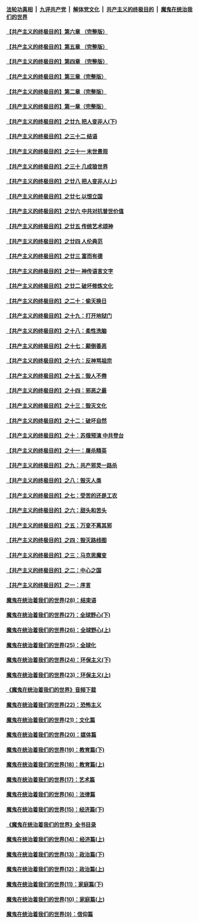 ####  [法轮功真相](../../../../basic/blob/master/README.md?t=01170526) &nbsp;|&nbsp; [九评共产党](../../../../9ping.md/blob/master/README.md?t=01170526) &nbsp;|&nbsp; [解体党文化](../../../../jtdwh.md/blob/master/README.md?t=01170526)  &nbsp;|&nbsp; [共产主义的终极目的](../../../../gczydzjmd.md/blob/master/README.md?t=01170526) &nbsp;|&nbsp; [魔鬼在统治我们的世界](../../../../mgztzwmdsj.md/blob/master/README.md?t=01170526) 

#### [【共产主义的终极目的】第六章 （完整版）](../pages/nsc422/n11428913.md?t=01170526) 

#### [【共产主义的终极目的】第五章 （完整版）](../pages/nsc422/n11428912.md?t=01170526) 

#### [【共产主义的终极目的】第四章 （完整版）](../pages/nsc422/n11428907.md?t=01170526) 

#### [【共产主义的终极目的】第三章（完整版）](../pages/nsc422/n11428848.md?t=01170526) 

#### [【共产主义的终极目的】第二章（完整版）](../pages/nsc422/n11428831.md?t=01170526) 

#### [【共产主义的终极目的】第一章（完整版）](../pages/nsc422/n11417651.md?t=01170526) 

#### [【共产主义的终极目的】之廿九 把人变非人(下)](../pages/nsc422/n11344140.md?t=01170526) 

#### [【共产主义的终极目的】之三十二 结语](../pages/nsc422/n11360535.md?t=01170526) 

#### [【共产主义的终极目的】之三十一 末世景观](../pages/nsc422/n11351129.md?t=01170526) 

#### [【共产主义的终极目的】之三十 几成狼世界](../pages/nsc422/n11348280.md?t=01170526) 

#### [【共产主义的终极目的】之廿八 把人变非人(上)](../pages/nsc422/n11340492.md?t=01170526) 

#### [【共产主义的终极目的】之廿七 以恨立国](../pages/nsc422/n11336944.md?t=01170526) 

#### [【共产主义的终极目的】之廿六 中共对抗普世价值](../pages/nsc422/n11324785.md?t=01170526) 

#### [【共产主义的终极目的】之廿五 传统艺术颂神](../pages/nsc422/n11296396.md?t=01170526) 

#### [【共产主义的终极目的】之廿四 人伦典范](../pages/nsc422/n11296397.md?t=01170526) 

#### [【共产主义的终极目的】之廿三 富而有德](../pages/nsc422/n11283598.md?t=01170526) 

#### [【共产主义的终极目的】之廿一 神传语言文字](../pages/nsc422/n11263265.md?t=01170526) 

#### [【共产主义的终极目的】之廿二 破坏修炼文化](../pages/nsc422/n11245728.md?t=01170526) 

#### [【共产主义的终极目的】之二十：偷天换日](../pages/nsc422/n11238846.md?t=01170526) 

#### [【共产主义的终极目的】之十九：打开地狱门](../pages/nsc422/n11206376.md?t=01170526) 

#### [【共产主义的终极目的】之十八：柔性洗脑](../pages/nsc422/n11199994.md?t=01170526) 

#### [【共产主义的终极目的】之十七：颠倒善恶](../pages/nsc422/n11179782.md?t=01170526) 

#### [【共产主义的终极目的】之十六：反神骂祖宗](../pages/nsc422/n11166798.md?t=01170526) 

#### [【共产主义的终极目的】之十五：毁人不倦](../pages/nsc422/n11166792.md?t=01170526) 

#### [【共产主义的终极目的】之十四：邪恶之最](../pages/nsc422/n11150249.md?t=01170526) 

#### [【共产主义的终极目的】之十三：毁灭文化](../pages/nsc422/n11135227.md?t=01170526) 

#### [【共产主义的终极目的】之十二：破坏自然](../pages/nsc422/n11135214.md?t=01170526) 

#### [【共产主义的终极目的】之十：苏俄预演 中共登台](../pages/nsc422/n11118424.md?t=01170526) 

#### [【共产主义的终极目的】之十一：屠杀精英](../pages/nsc422/n11118442.md?t=01170526) 

#### [【共产主义的终极目的】之九：共产邪灵一路杀](../pages/nsc422/n11114139.md?t=01170526) 

#### [【共产主义的终极目的】之八：毁灭人类](../pages/nsc422/n11108503.md?t=01170526) 

#### [【共产主义的终极目的】之七：受苦的还是工农](../pages/nsc422/n11101809.md?t=01170526) 

#### [【共产主义的终极目的】之六：甜头和苦头](../pages/nsc422/n11096971.md?t=01170526) 

#### [【共产主义的终极目的】之五：万变不离其邪](../pages/nsc422/n11091285.md?t=01170526) 

#### [【共产主义的终极目的】之四：毁灭路线图](../pages/nsc422/n11086284.md?t=01170526) 

#### [【共产主义的终极目的】之三：马克思魔变](../pages/nsc422/n11061941.md?t=01170526) 

#### [【共产主义的终极目的】之二：中心之国](../pages/nsc422/n11047728.md?t=01170526) 

#### [【共产主义的终极目的】之一：序言](../pages/nsc422/n11086077.md?t=01170526) 

#### [魔鬼在统治着我们的世界(28)：结束语](../pages/nsc422/n10936246.md?t=01170526) 

#### [魔鬼在统治着我们的世界(27)：全球野心(下)](../pages/nsc422/n10928319.md?t=01170526) 

#### [魔鬼在统治着我们的世界(26)：全球野心(上)](../pages/nsc422/n10900318.md?t=01170526) 

#### [魔鬼在统治着我们的世界(25)：全球化](../pages/nsc422/n10788205.md?t=01170526) 

#### [魔鬼在统治着我们的世界(24)：环保主义(下)](../pages/nsc422/n10695307.md?t=01170526) 

#### [魔鬼在统治着我们的世界(23)：环保主义(上)](../pages/nsc422/n10688613.md?t=01170526) 

#### [《魔鬼在统治着我们的世界》音频下载](../pages/nsc422/n10635553.md?t=01170526) 

#### [魔鬼在统治着我们的世界(22)：恐怖主义](../pages/nsc422/n10614727.md?t=01170526) 

#### [魔鬼在统治着我们的世界(21)：文化篇](../pages/nsc422/n10597706.md?t=01170526) 

#### [魔鬼在统治着我们的世界(20)：媒体篇](../pages/nsc422/n10586579.md?t=01170526) 

#### [魔鬼在统治着我们的世界(19)：教育篇(下)](../pages/nsc422/n10564808.md?t=01170526) 

#### [魔鬼在统治着我们的世界(18)：教育篇(上)](../pages/nsc422/n10526970.md?t=01170526) 

#### [魔鬼在统治着我们的世界(17)：艺术篇](../pages/nsc422/n10499093.md?t=01170526) 

#### [魔鬼在统治着我们的世界(16)：法律篇](../pages/nsc422/n10485969.md?t=01170526) 

#### [魔鬼在统治着我们的世界(15)：经济篇(下)](../pages/nsc422/n10469975.md?t=01170526) 

#### [《魔鬼在统治着我们的世界》全书目录](../pages/nsc422/n10464261.md?t=01170526) 

#### [魔鬼在统治着我们的世界(14)：经济篇(上)](../pages/nsc422/n10457370.md?t=01170526) 

#### [魔鬼在统治着我们的世界(13)：政治篇(下)](../pages/nsc422/n10448270.md?t=01170526) 

#### [魔鬼在统治着我们的世界(12)：政治篇(上)](../pages/nsc422/n10444576.md?t=01170526) 

#### [魔鬼在统治着我们的世界(11)：家庭篇(下)](../pages/nsc422/n10440961.md?t=01170526) 

#### [魔鬼在统治着我们的世界(10)：家庭篇(上)](../pages/nsc422/n10435448.md?t=01170526) 

#### [魔鬼在统治着我们的世界(9)：信仰篇](../pages/nsc422/n10432159.md?t=01170526) 

